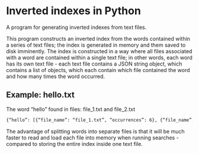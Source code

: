 # Inverted indexes in Python
A program for generating inverted indexes from text files.

This program constructs an inverted index from the words contained within a series of text files; the index is generated in memory and them saved to disk imminently. The index is constructed in a way where all files associated with a word are contained within a single text file; in other words, each word has its own text file - each text file contains a JSON string object, which contains a list of objects, which each contain which file contained the word and how many times the word occurred.

## Example: hello.txt
The word “hello” found in files: file_1.txt and file_2.txt
```html
{“hello”: [{“file_name”: “file_1.txt”, “occurrences”: 6}, {“file_name”: “file_2.txt”, “occurrences”: 2}]}
```

The advantage of splitting words into separate files is that it will be much faster to read and load each file into memory when running searches - compared to storing the entire index inside one text file.
